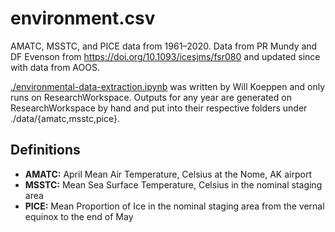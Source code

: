 # environment.csv

AMATC, MSSTC, and PICE data from 1961–2020. Data from PR Mundy and DF Evenson from https://doi.org/10.1093/icesjms/fsr080 and updated since with data from AOOS.

[./environmental-data-extraction.ipynb](environmental-data-extraction) was written by Will Koeppen and only runs on ResearchWorkspace. Outputs for any year are generated on ResearchWorkspace by hand and put into their respective folders under ./data/{amatc,msstc,pice}.

## Definitions

- **AMATC:** April Mean Air Temperature, Celsius at the Nome, AK airport
- **MSSTC:** Mean Sea Surface Temperature, Celsius in the nominal staging area
- **PICE:** Mean Proportion of Ice in the nominal staging area from the vernal equinox to the end of May
